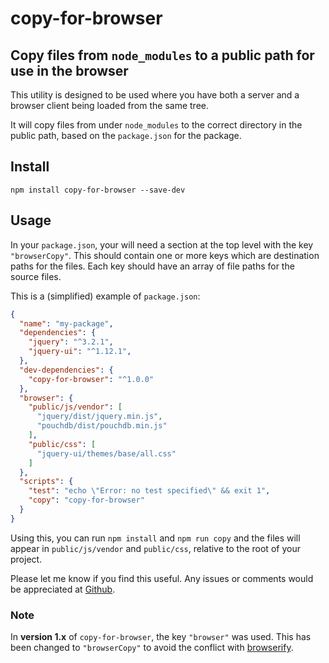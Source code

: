 # copy-for-browser

[issues]: https://github.com/CliffS/copy-for-browser/issues

## Copy files from `node_modules` to a public path for use in the browser

This utility is designed to be used where you have both a
server and a browser client being loaded from the same tree.

It will copy files from under `node_modules` to the correct directory
in the public path, based on the `package.json` for the package.

## Install

    npm install copy-for-browser --save-dev

## Usage

In your `package.json`, your will need a section at the top level with
the key `"browserCopy"`.  This should contain one or more keys which are
destination paths for the files.  Each key should have an array of
file paths for the source files.

This is a (simplified) example of `package.json`:

```json
{
  "name": "my-package",
  "dependencies": {
    "jquery": "^3.2.1",
    "jquery-ui": "^1.12.1",
  },
  "dev-dependencies": {
    "copy-for-browser": "^1.0.0"
  },
  "browser": {
    "public/js/vendor": [
      "jquery/dist/jquery.min.js",
      "pouchdb/dist/pouchdb.min.js"
    ],
    "public/css": [
      "jquery-ui/themes/base/all.css"
    ]
  },
  "scripts": {
    "test": "echo \"Error: no test specified\" && exit 1",
    "copy": "copy-for-browser"
  }
}
```

Using this, you can run `npm install` and `npm run copy` and the files
will appear in `public/js/vendor` and `public/css`, relative to the
root of your project.

Please let me know if you find this useful.  Any issues or
comments would be appreciated at [Github][issues].

### Note

In **version 1.x** of `copy-for-browser`, the key `"browser"` was used.
This has been changed to `"browserCopy"` to avoid the conflict with
[browserify](https://github.com/browserify/browserify).
